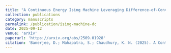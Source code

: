 ```yaml
---
title: "A Continuous Energy Ising Machine Leveraging Difference-of-Convex Programming"
collection: publications
category: manuscripts
permalink: /publication/ising-machine-dc
date: 2025-09-12
venue: 'arXiv'
paperurl: 'https://arxiv.org/abs/2509.01928'
citation: 'Banerjee, D.; Mahapatra, S.; Chaudhury, K. N. (2025). A Continuous Energy Ising Machine Leveraging Difference-of-Convex Programming. arXiv:2509.01928.'
---
```


<!-- Preprint available on arXiv. -->
